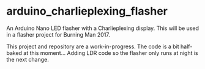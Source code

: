 # arduino_charlieplexing_flasher
An Arduino Nano LED flasher with a Charlieplexing display. This will be used in a flasher project for Burning Man 2017.

This project and repository are a work-in-progress. The code is a bit half-baked at this moment... Adding LDR code so the flasher only runs at night is the next change.
